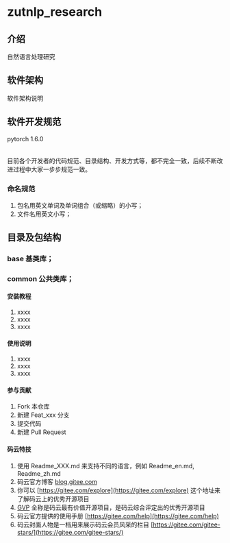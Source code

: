 # zutnlp_research

## 介绍
自然语言处理研究

## 软件架构
软件架构说明

## 软件开发规范
pytorch 1.6.0

######
目前各个开发者的代码规范、目录结构、开发方式等，都不完全一致，后续不断改进过程中大家一步步规范一致。

### 命名规范
1. 包名用英文单词及单词组合（或缩略）的小写；
2. 文件名用英文小写；

## 目录及包结构
### base     基类库；
### common   公共类库；


#### 安装教程

1.  xxxx
2.  xxxx
3.  xxxx

#### 使用说明

1.  xxxx
2.  xxxx
3.  xxxx

#### 参与贡献

1.  Fork 本仓库
2.  新建 Feat_xxx 分支
3.  提交代码
4.  新建 Pull Request


#### 码云特技

1.  使用 Readme\_XXX.md 来支持不同的语言，例如 Readme\_en.md, Readme\_zh.md
2.  码云官方博客 [blog.gitee.com](https://blog.gitee.com)
3.  你可以 [https://gitee.com/explore](https://gitee.com/explore) 这个地址来了解码云上的优秀开源项目
4.  [GVP](https://gitee.com/gvp) 全称是码云最有价值开源项目，是码云综合评定出的优秀开源项目
5.  码云官方提供的使用手册 [https://gitee.com/help](https://gitee.com/help)
6.  码云封面人物是一档用来展示码云会员风采的栏目 [https://gitee.com/gitee-stars/](https://gitee.com/gitee-stars/)
